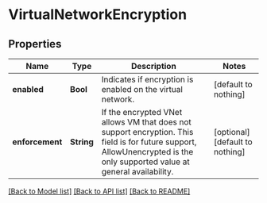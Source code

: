 # VirtualNetworkEncryption


## Properties
Name | Type | Description | Notes
------------ | ------------- | ------------- | -------------
**enabled** | **Bool** | Indicates if encryption is enabled on the virtual network. | [default to nothing]
**enforcement** | **String** | If the encrypted VNet allows VM that does not support encryption. This field is for future support, AllowUnencrypted is the only supported value at general availability. | [optional] [default to nothing]


[[Back to Model list]](../README.md#models) [[Back to API list]](../README.md#api-endpoints) [[Back to README]](../README.md)


